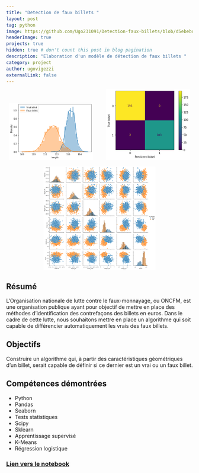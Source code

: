 ```yaml
---
title: "Detection de faux billets "
layout: post
tag: python
image: https://github.com/Ugo231091/Detection-faux-billets/blob/d5ebebd7c975316b62a5ba0f26e5a56e6c036e51/images/ONCFM-logo.png
headerImage: true
projects: true
hidden: true # don't count this post in blog pagination
description: "Elaboration d'un modèle de détection de faux billets "
category: project
author: ugovigezzi
externalLink: false
---
```


<p align="center">
  <img alt="Light" src="https://github.com/Ugo231091/Ugo231091.github.io/blob/8b02f43242ab7a7a3e99251ca63b274e115194b0/assets/images/detection-faux-billet/distplot_2.png?raw=true" width="45%">
&nbsp; &nbsp; &nbsp; &nbsp;
  <img alt="Dark" src="https://github.com/Ugo231091/Ugo231091.github.io/blob/8b02f43242ab7a7a3e99251ca63b274e115194b0/assets/images/detection-faux-billet/Matrice%20de%20confusion.png" width="45%">
</p>

<p align="center">
  <img alt="Light" src="https://github.com/Ugo231091/Ugo231091.github.io/blob/da99be16e2c7c7e741f2c37cf66c3ddaaa127e92/assets/images/detection-faux-billet/PairGrid.png" width="60%">
</p> 

## Résumé

L’Organisation nationale de lutte contre le faux-monnayage, ou ONCFM,
est une organisation publique ayant pour objectif de mettre en place des
méthodes d’identification des contrefaçons des billets en euros. Dans le
cadre de cette lutte, nous souhaitons mettre en place un algorithme qui
soit capable de différencier automatiquement les vrais des faux billets.


## Objectifs

Construire un algorithme qui, à partir des caractéristiques
géométriques d’un billet, serait capable de définir si ce dernier est un vrai
ou un faux billet.


## Compétences démontrées

- Python
- Pandas
- Seaborn
- Tests statistiques
- Scipy
- Sklearn
- Apprentissage supervisé
- K-Means
- Régression logistique


### [Lien vers le notebook](https://github.com/Ugo231091/Detection-faux-billets/blob/d5ebebd7c975316b62a5ba0f26e5a56e6c036e51/Detection_faux_billets.ipynb)
